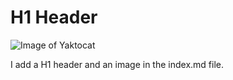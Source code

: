# H1 Header

![Image of Yaktocat](https://octodex.github.com/images/yaktocat.png)

I add a H1 header and an image in the index.md file.
